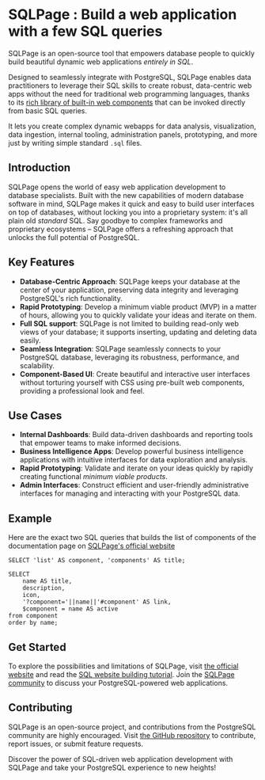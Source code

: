 # **SQLPage** : Build a web application with a few SQL queries

SQLPage is an open-source tool that empowers database people to quickly build beautiful dynamic web applications *entirely in SQL*. 

Designed to seamlessly integrate with PostgreSQL, SQLPage enables data practitioners to leverage their SQL skills to create robust, data-centric web apps without the need for traditional web programming languages, thanks to its [rich library of built-in web components](https://sql.ophir.dev/documentation.sql) that can be invoked directly from basic SQL queries.

It lets you create complex dynamic webapps for data analysis, visualization, data ingestion, internal tooling, administration panels, prototyping, and more just by writing simple standard `.sql` files. 

## Introduction

SQLPage opens the world of easy web application development to database specialists. Built with the new capabilities of modern database software in mind, SQLPage makes it quick and easy to build user interfaces on top of databases, without locking you into a proprietary system: it's all plain old _standard_ SQL. Say goodbye to complex frameworks and proprietary ecosystems – SQLPage offers a refreshing approach that unlocks the full potential of PostgreSQL.


## Key Features

- **Database-Centric Approach**: SQLPage keeps your database at the center of your application, preserving data integrity and leveraging PostgreSQL's rich functionality.
- **Rapid Prototyping**: Develop a minimum viable product (MVP) in a matter of hours, allowing you to quickly validate your ideas and iterate on them.
- **Full SQL support**: SQLPage is not limited to building read-only web views of your database; it supports inserting, updating and deleting data easily. 
- **Seamless Integration**: SQLPage seamlessly connects to your PostgreSQL database, leveraging its robustness, performance, and scalability.
- **Component-Based UI**: Create beautiful and interactive user interfaces without torturing yourself with CSS using pre-built web components, providing a professional look and feel.


## Use Cases

- **Internal Dashboards**: Build data-driven dashboards and reporting tools that empower teams to make informed decisions.
- **Business Intelligence Apps**: Develop powerful business intelligence applications with intuitive interfaces for data exploration and analysis.
- **Rapid Prototyping**: Validate and iterate on your ideas quickly by rapidly creating functional _minimum viable products_.
- **Admin Interfaces**: Construct efficient and user-friendly administrative interfaces for managing and interacting with your PostgreSQL data.

## Example

Here are the exact two SQL queries that builds the list of components of the documentation page on [SQLPage's official website](https://sql.ophir.dev)

```
SELECT 'list' AS component, 'components' AS title;
```

```
SELECT
    name AS title,
    description,
    icon,
    '?component='||name||'#component' AS link,
    $component = name AS active
from component
order by name;
```

## Get Started

To explore the possibilities and limitations of SQLPage, visit [the official website](https://sql.ophir.dev) and read the [SQL website building tutorial](https://sql.ophir.dev/get%20started.sql). Join the [SQLPage community](https://github.com/lovasoa/SQLpage/discussions) to discuss your PostgreSQL-powered web applications.

## Contributing

SQLPage is an open-source project, and contributions from the PostgreSQL community are highly encouraged. Visit [the GitHub repository](https://github.com/lovasoa/sqlpage) to contribute, report issues, or submit feature requests.

Discover the power of SQL-driven web application development with SQLPage and take your PostgreSQL experience to new heights!